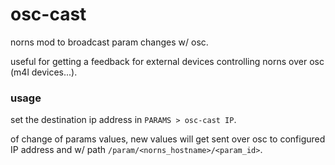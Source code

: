# osc-cast

norns mod to broadcast param changes w/ osc.

useful for getting a feedback for external devices controlling norns over osc (m4l devices...).


### usage

set the destination ip address in `PARAMS > osc-cast IP`.

of change of params values, new values will get sent over osc to configured IP address and w/ path `/param/<norns_hostname>/<param_id>`.
